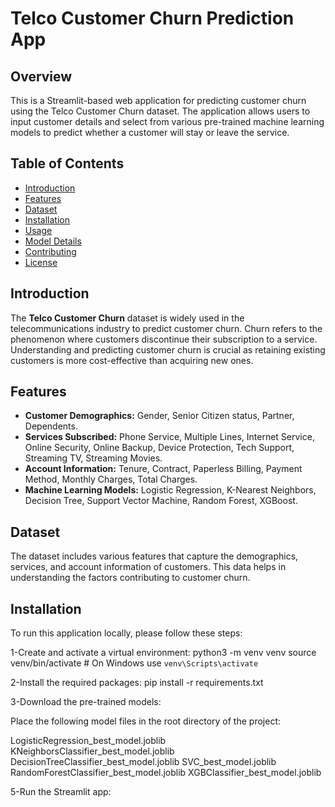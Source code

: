 # Telco Customer Churn Prediction App

## Overview

This is a Streamlit-based web application for predicting customer churn using the Telco Customer Churn dataset. The application allows users to input customer details and select from various pre-trained machine learning models to predict whether a customer will stay or leave the service.

## Table of Contents

- [Introduction](#introduction)
- [Features](#features)
- [Dataset](#dataset)
- [Installation](#installation)
- [Usage](#usage)
- [Model Details](#model-details)
- [Contributing](#contributing)
- [License](#license)

## Introduction

The **Telco Customer Churn** dataset is widely used in the telecommunications industry to predict customer churn. Churn refers to the phenomenon where customers discontinue their subscription to a service. Understanding and predicting customer churn is crucial as retaining existing customers is more cost-effective than acquiring new ones.

## Features

- **Customer Demographics:** Gender, Senior Citizen status, Partner, Dependents.
- **Services Subscribed:** Phone Service, Multiple Lines, Internet Service, Online Security, Online Backup, Device Protection, Tech Support, Streaming TV, Streaming Movies.
- **Account Information:** Tenure, Contract, Paperless Billing, Payment Method, Monthly Charges, Total Charges.
- **Machine Learning Models:** Logistic Regression, K-Nearest Neighbors, Decision Tree, Support Vector Machine, Random Forest, XGBoost.

## Dataset

The dataset includes various features that capture the demographics, services, and account information of customers. This data helps in understanding the factors contributing to customer churn.

## Installation

To run this application locally, please follow these steps:


1-Create and activate a virtual environment:
python3 -m venv venv
source venv/bin/activate   # On Windows use `venv\Scripts\activate`

2-Install the required packages:
pip install -r requirements.txt

3-Download the pre-trained models:

Place the following model files in the root directory of the project:

LogisticRegression_best_model.joblib
KNeighborsClassifier_best_model.joblib
DecisionTreeClassifier_best_model.joblib
SVC_best_model.joblib
RandomForestClassifier_best_model.joblib
XGBClassifier_best_model.joblib

5-Run the Streamlit app:
